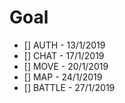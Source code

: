 # Goal
- [] AUTH - 13/1/2019
- [] CHAT - 17/1/2019
- [] MOVE - 20/1/2019
- [] MAP - 24/1/2019
- [] BATTLE - 27/1/2019
